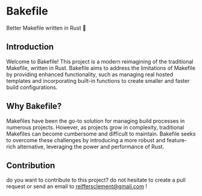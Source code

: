 # Bakefile

Better Makefile written in Rust 🦀

## Introduction

Welcome to Bakefile! This project is a modern reimagining of the traditional Makefile, written in Rust. Bakefile aims to address the limitations of Makefile by providing enhanced functionality, such as managing real hosted templates and incorporating built-in functions to create smaller and faster build configurations.

## Why Bakefile?

Makefiles have been the go-to solution for managing build processes in numerous projects. However, as projects grow in complexity, traditional Makefiles can become cumbersome and difficult to maintain. Bakefile seeks to overcome these challenges by introducing a more robust and feature-rich alternative, leveraging the power and performance of Rust.

## Contribution

do you want to contribute to this project?
do not hesitate to create a pull request or send an email to reiffersclement@gmail.com !

